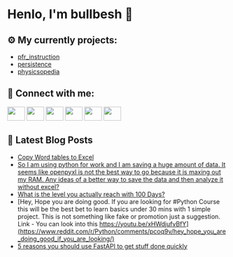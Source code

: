 # Henlo, I'm bullbesh 👋

## ⚙️ My currently projects:
- [pfr_instruction](https://github.com/bullbesh/pfr_instruction)
- [persistence](https://github.com/bullbesh/persistence)
- [physicsopedia](https://github.com/bullbesh/physicsopedia)

## 🔎 Connect with me:
[<img height="32" width="40" src="https://cdn.jsdelivr.net/npm/simple-icons@v5/icons/telegram.svg" />](https://t.me/bullbesh)
[<img height="32" width="40" src="https://cdn.jsdelivr.net/npm/simple-icons@v5/icons/vk.svg" />](https://vk.com/bullbesh)
[<img height="32" width="40" src="https://cdn.jsdelivr.net/npm/simple-icons@v5/icons/twitter.svg" />](https://twitter.com/bullbesh1)
[<img height="32" width="40" src="https://cdn.jsdelivr.net/npm/simple-icons@v5/icons/instagram.svg" />](https://www.instagram.com/bullbesh)
[<img height="32" width="40" src="https://cdn.jsdelivr.net/npm/simple-icons@v5/icons/reddit.svg" />](https://www.reddit.com/user/bullbesh)
[<img height="32" width="40" src="https://cdn.jsdelivr.net/npm/simple-icons@v5/icons/youtube.svg" />](https://www.youtube.com/channel/UCtfjRs6uzgq5mfm8S06WTcg)

## 📕 Latest Blog Posts
<!-- BLOG-POST-LIST:START -->
- [Copy Word tables to Excel](https://www.reddit.com/r/Python/comments/pcqfn0/copy_word_tables_to_excel/)
- [So I am using python for work and I am saving a huge amount of data. It seems like openpyxl is not the best way to go because it is maxing out my RAM. Any ideas of a better way to save the data and then analyze it without excel?](https://www.reddit.com/r/Python/comments/pcqckm/so_i_am_using_python_for_work_and_i_am_saving_a/)
- [What is the level you actually reach with 100 Days?](https://www.reddit.com/r/Python/comments/pcq902/what_is_the_level_you_actually_reach_with_100_days/)
- [Hey, Hope you are doing good. If you are looking for #Python Course this will be the best bet to learn basics under 30 mins with 1 simple project. This is not something like fake or promotion just a suggestion. Link - You can look into this https://youtu.be/xHWdjufvBfY](https://www.reddit.com/r/Python/comments/pcoq9v/hey_hope_you_are_doing_good_if_you_are_looking/)
- [5 reasons you should use FastAPI to get stuff done quickly](https://www.reddit.com/r/Python/comments/pcoii5/5_reasons_you_should_use_fastapi_to_get_stuff/)
<!-- BLOG-POST-LIST:END -->
